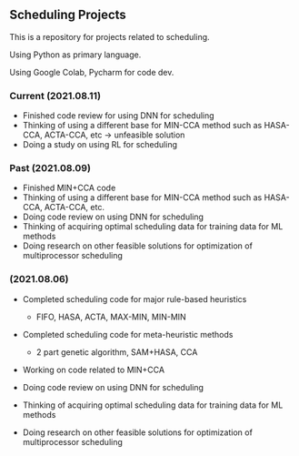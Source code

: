 ## Scheduling Projects
This is a repository for projects related to scheduling.

Using Python as primary language.

Using Google Colab, Pycharm for code dev.


### Current (2021.08.11)

- Finished code review for using DNN for scheduling
- Thinking of using a different base for MIN-CCA method such as HASA-CCA, ACTA-CCA, etc -> unfeasible solution
- Doing a study on using RL for scheduling

### Past (2021.08.09)

- Finished MIN+CCA code 
- Thinking of using a different base for MIN-CCA method such as HASA-CCA, ACTA-CCA, etc.
- Doing code review on using DNN for scheduling
- Thinking of acquiring optimal scheduling data for training data for ML methods
- Doing research on other feasible solutions for optimization of multiprocessor scheduling

### (2021.08.06)

- Completed scheduling code for major rule-based heuristics

    - FIFO, HASA, ACTA, MAX-MIN, MIN-MIN
- Completed scheduling code for meta-heuristic methods

    - 2 part genetic algorithm, SAM+HASA, CCA

- Working on code related to MIN+CCA
- Doing code review on using DNN for scheduling
- Thinking of acquiring optimal scheduling data for training data for ML methods
- Doing research on other feasible solutions for optimization of multiprocessor scheduling
